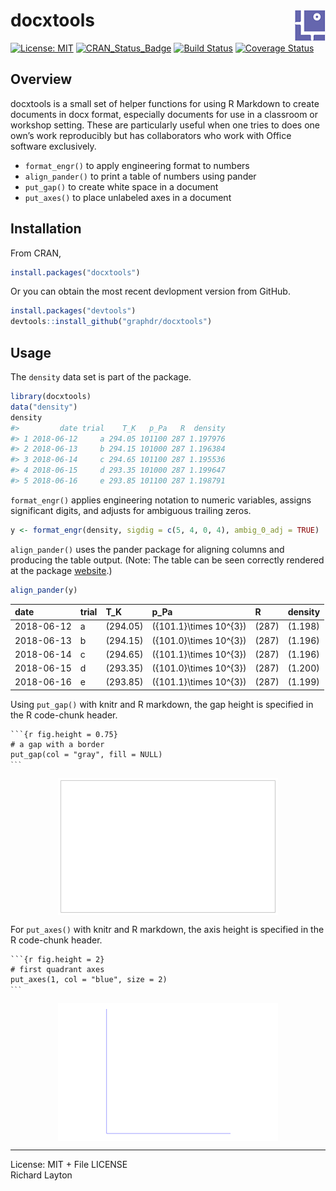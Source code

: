 
<!-- README.md is generated from README.Rmd. Please edit that file -->

# docxtools <img src="man/figures/logo.png" align="right" />

[![License:
MIT](https://img.shields.io/badge/License-MIT-yellow.svg)](https://opensource.org/licenses/MIT)
[![CRAN\_Status\_Badge](http://www.r-pkg.org/badges/version/docxtools)](http://cran.r-project.org/package=docxtools)
[![Build
Status](https://travis-ci.org/graphdr/docxtools.svg?branch=master)](https://travis-ci.org/graphdr/docxtools)
[![Coverage
Status](https://img.shields.io/codecov/c/github/graphdr/docxtools/master.svg)](https://codecov.io/github/graphdr/docxtools?branch=master)

## Overview

docxtools is a small set of helper functions for using R Markdown to
create documents in docx format, especially documents for use in a
classroom or workshop setting. These are particularly useful when one
tries to does one own’s work reproducibly but has collaborators who work
with Office software exclusively.

  - `format_engr()` to apply engineering format to numbers  
  - `align_pander()` to print a table of numbers using pander
  - `put_gap()` to create white space in a document
  - `put_axes()` to place unlabeled axes in a document

## Installation

From CRAN,

``` r
install.packages("docxtools")
```

Or you can obtain the most recent devlopment version from GitHub.

``` r
install.packages("devtools")
devtools::install_github("graphdr/docxtools")
```

## Usage

The `density` data set is part of the package.

``` r
library(docxtools)
data("density")
density
#>         date trial    T_K   p_Pa   R  density
#> 1 2018-06-12     a 294.05 101100 287 1.197976
#> 2 2018-06-13     b 294.15 101000 287 1.196384
#> 3 2018-06-14     c 294.65 101100 287 1.195536
#> 4 2018-06-15     d 293.35 101000 287 1.199647
#> 5 2018-06-16     e 293.85 101100 287 1.198791
```

`format_engr()` applies engineering notation to numeric variables,
assigns significant digits, and adjusts for ambiguous trailing zeros.

``` r
y <- format_engr(density, sigdig = c(5, 4, 0, 4), ambig_0_adj = TRUE)
```

`align_pander()` uses the pander package for aligning columns and
producing the table output. (Note: The table can be seen correctly
rendered at the package
[website](https://graphdr.github.io/docxtools/).)

``` r
align_pander(y)
```

| date       | trial | T\_K       | p\_Pa                    | R       | density   |
| :--------- | :---- | :--------- | :----------------------- | :------ | :-------- |
| 2018-06-12 | a     | \(294.05\) | \({101.1}\times 10^{3}\) | \(287\) | \(1.198\) |
| 2018-06-13 | b     | \(294.15\) | \({101.0}\times 10^{3}\) | \(287\) | \(1.196\) |
| 2018-06-14 | c     | \(294.65\) | \({101.1}\times 10^{3}\) | \(287\) | \(1.196\) |
| 2018-06-15 | d     | \(293.35\) | \({101.0}\times 10^{3}\) | \(287\) | \(1.200\) |
| 2018-06-16 | e     | \(293.85\) | \({101.1}\times 10^{3}\) | \(287\) | \(1.199\) |

Using `put_gap()` with knitr and R markdown, the gap height is specified
in the R code-chunk header.

<pre class="r"><code>```{r fig.height = 0.75}
# a gap with a border
put_gap(col = "gray", fill = NULL)
<code>```</code></code></pre>

<img src="man/figures/README-004-1.png" width="70%" style="display: block; margin: auto;" />

For `put_axes()` with knitr and R markdown, the axis height is specified
in the R code-chunk header.

<pre class="r"><code>```{r fig.height = 2}
# first quadrant axes
put_axes(1, col = "blue", size = 2)
<code>```</code></code></pre>

<img src="man/figures/README-005-1.png" width="70%" style="display: block; margin: auto;" />

-----

License: MIT + File LICENSE<br> Richard Layton

